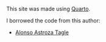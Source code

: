This site was made using [Quarto](https://quarto.org/).

I borrowed the code from this author:

- [Alonso Astroza Tagle](https://github.com/aastroza/aastroza.github.io)